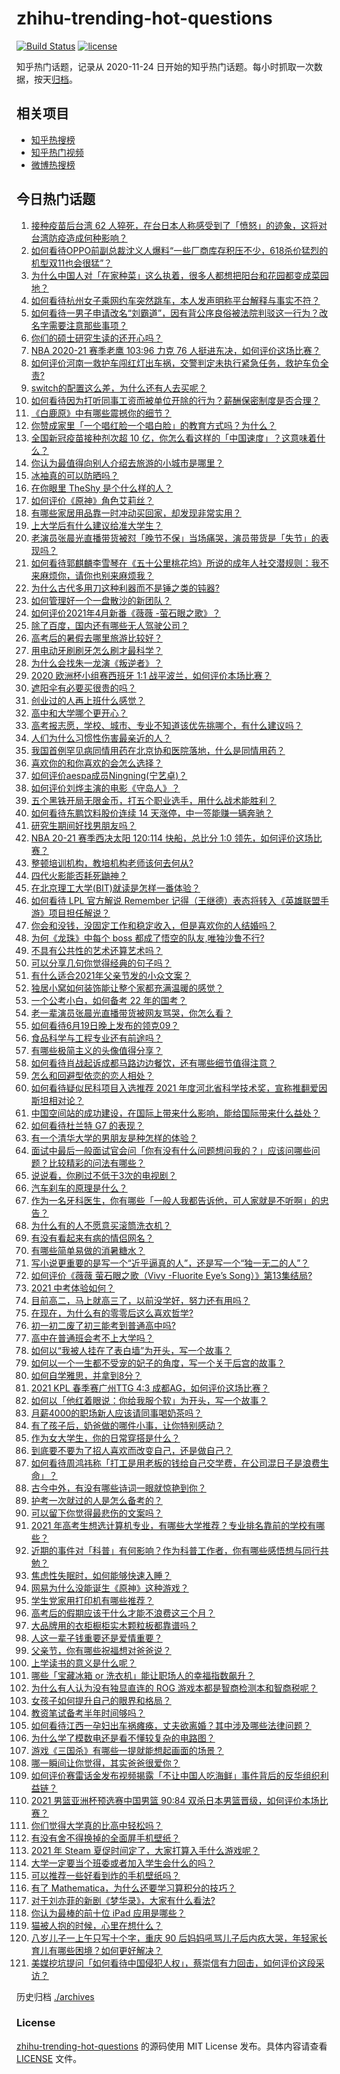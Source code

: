 # zhihu-trending-hot-questions

[![Build Status](https://github.com/justjavac/zhihu-trending-hot-questions/workflows/ci/badge.svg?branch=master)](https://github.com/justjavac/zhihu-trending-hot-questions/actions)
[![license](https://img.shields.io/github/license/justjavac/zhihu-trending-hot-questions)](https://github.com/justjavac/zhihu-trending-hot-questions/blob/master/LICENSE)

知乎热门话题，记录从 2020-11-24 日开始的知乎热门话题。每小时抓取一次数据，按天[归档](./archives)。

## 相关项目

- [知乎热搜榜](https://github.com/justjavac/zhihu-trending-top-search)
- [知乎热门视频](https://github.com/justjavac/zhihu-trending-hot-video)
- [微博热搜榜](https://github.com/justjavac/weibo-trending-hot-search)

## 今日热门话题

<!-- BEGIN -->
<!-- 最后更新时间 Mon Jun 21 2021 13:06:51 GMT+0800 (China Standard Time) -->

1. [接种疫苗后台湾 62
   人猝死，在台日本人称感受到了「愤怒」的迹象，这将对台湾防疫造成何种影响？](https://www.zhihu.com/question/466110239)
2. [如何看待OPPO前副总裁沈义人爆料“一些厂商库存积压不少，618杀价猛烈的机型双11也会很猛”？](https://www.zhihu.com/question/466051197)
3. [为什么中国人对「在家种菜」这么执着，很多人都想把阳台和花园都变成菜园地？](https://www.zhihu.com/question/460289845)
4. [如何看待杭州女子乘网约车突然跳车，本人发声明称平台解释与事实不符？](https://www.zhihu.com/question/465856176)
5. [如何看待一男子申请改名“刘霸道”，因有背公序良俗被法院判驳这一行为？改名字需要注意那些事项？](https://www.zhihu.com/question/465676491)
6. [你们的硕士研究生读的还开心吗？](https://www.zhihu.com/question/455981846)
7. [NBA 2020-21 赛季老鹰 103:96 力克 76
   人挺进东决，如何评价这场比赛？](https://www.zhihu.com/question/466249061)
8. [如何评价河南一救护车闯红灯出车祸，交警判定未执行紧急任务，救护车负全责?](https://www.zhihu.com/question/465874196)
9. [switch的配置这么差，为什么还有人去买呢？](https://www.zhihu.com/question/464901398)
10. [如何看待因为打听同事工资而被单位开除的行为？薪酬保密制度是否合理？](https://www.zhihu.com/question/466073910)
11. [《白鹿原》中有哪些震撼你的细节？](https://www.zhihu.com/question/414015136)
12. [你赞成家里「一个唱红脸一个唱白脸」的教育方式吗？为什么？](https://www.zhihu.com/question/336332087)
13. [全国新冠疫苗接种剂次超 10
    亿，你怎么看这样的「中国速度」？这意味着什么？](https://www.zhihu.com/question/466136436)
14. [你认为最值得向别人介绍去旅游的小城市是哪里？](https://www.zhihu.com/question/463395298)
15. [冰袖真的可以防晒吗？](https://www.zhihu.com/question/324378524)
16. [在你眼里 TheShy 是个什么样的人？](https://www.zhihu.com/question/455091405)
17. [如何评价《原神》角色艾莉丝？](https://www.zhihu.com/question/464332448)
18. [有哪些家居用品靠一时冲动买回家，却发现非常实用？](https://www.zhihu.com/question/410819711)
19. [上大学后有什么建议给准大学生？](https://www.zhihu.com/question/49396543)
20. [老演员张晨光直播带货被怼「晚节不保」当场痛哭，演员带货是「失节」的表现吗？](https://www.zhihu.com/question/465949886)
21. [如何看待郭麒麟李雪琴在《五十公里桃花坞》所说的成年人社交潜规则：我不来麻烦你，请你也别来麻烦我？](https://www.zhihu.com/question/466111211)
22. [为什么古代多用刀这种利器而不是锤之类的钝器?](https://www.zhihu.com/question/465637604)
23. [如何管理好一个一盘散沙的新团队？](https://www.zhihu.com/question/451134413)
24. [如何评价2021年4月新番《薇薇 -萤石眼之歌》？](https://www.zhihu.com/question/453193924)
25. [除了百度，国内还有哪些无人驾驶公司？](https://www.zhihu.com/question/433156291)
26. [高考后的暑假去哪里旅游比较好？](https://www.zhihu.com/question/394347727)
27. [用电动牙刷刷牙怎么刷才最科学？](https://www.zhihu.com/question/27826179)
28. [为什么会找朱一龙演《叛逆者》？](https://www.zhihu.com/question/388758918)
29. [2020 欧洲杯小组赛西班牙 1:1
    战平波兰，如何评价本场比赛？](https://www.zhihu.com/question/465970978)
30. [遮阳伞有必要买很贵的吗？](https://www.zhihu.com/question/268862323)
31. [创业过的人再上班什么感觉？](https://www.zhihu.com/question/458719620)
32. [高中和大学哪个更开心？](https://www.zhihu.com/question/461808556)
33. [高考报志愿，学校、城市、专业不知道该优先挑哪个，有什么建议吗？](https://www.zhihu.com/question/461274832)
34. [人们为什么习惯性伤害最亲近的人？](https://www.zhihu.com/question/456462645)
35. [我国首例罕见病同情用药在北京协和医院落地，什么是同情用药？](https://www.zhihu.com/question/465709742)
36. [喜欢你的和你喜欢的会怎么选择？](https://www.zhihu.com/question/461149290)
37. [如何评价aespa成员Ningning(宁艺卓)？](https://www.zhihu.com/question/450675248)
38. [如何评价刘烨主演的电影《守岛人》？](https://www.zhihu.com/question/462891336)
39. [五个黑铁开局无限金币，打五个职业选手，用什么战术能胜利？](https://www.zhihu.com/question/460139174)
40. [如何看待东鹏饮料股价连续 14 天涨停，中一签能赚一辆奔驰？](https://www.zhihu.com/question/465492977)
41. [研究生期间好找男朋友吗？](https://www.zhihu.com/question/393637489)
42. [NBA 20-21 赛季西决太阳 120:114 快船，总比分 1:0
    领先，如何评价这场比赛？](https://www.zhihu.com/question/466241571)
43. [整顿培训机构，教培机构老师该何去何从?](https://www.zhihu.com/question/463008808)
44. [四代火影能否耗死鼬神？](https://www.zhihu.com/question/462369273)
45. [在北京理工大学(BIT)就读是怎样一番体验？](https://www.zhihu.com/question/24338502)
46. [如何看待 LPL 官方解说 Remember
    记得（王继德）表态将转入《英雄联盟手游》项目担任解说？](https://www.zhihu.com/question/465610838)
47. [你会和没钱，没固定工作和稳定收入，但是喜欢你的人结婚吗？](https://www.zhihu.com/question/463865885)
48. [为何《龙珠》中每个 boss 都成了悟空的队友,唯独沙鲁不行?](https://www.zhihu.com/question/464605306)
49. [不具有公共性的艺术还算艺术吗？](https://www.zhihu.com/question/465384478)
50. [可以分享几句你觉得经典的句子吗？](https://www.zhihu.com/question/462684825)
51. [有什么适合2021年父亲节发的小众文案？](https://www.zhihu.com/question/459353619)
52. [独居小窝如何装饰能让整个家都充满温暖的感觉？](https://www.zhihu.com/question/458240313)
53. [一个公考小白，如何备考 22 年的国考？](https://www.zhihu.com/question/447760134)
54. [老一辈演员张晨光直播带货被网友骂哭，你怎么看？](https://www.zhihu.com/question/465922667)
55. [如何看待6月19日晚上发布的领克09？](https://www.zhihu.com/question/466043949)
56. [食品科学与工程专业还有前途吗？](https://www.zhihu.com/question/372375945)
57. [有哪些极简主义的头像值得分享？](https://www.zhihu.com/question/29173647)
58. [如何看待肖战起诉成都马路边边餐饮，还有哪些细节值得注意？](https://www.zhihu.com/question/465777508)
59. [怎么和回避型依恋的恋人相处？](https://www.zhihu.com/question/441554867)
60. [如何看待疑似民科项目入选推荐 2021
    年度河北省科学技术奖，宣称推翻爱因斯坦相对论？](https://www.zhihu.com/question/465966475)
61. [中国空间站的成功建设，在国际上带来什么影响，能给国际带来什么益处？](https://www.zhihu.com/question/465703732)
62. [如何看待杜兰特 G7 的表现？](https://www.zhihu.com/question/466100708)
63. [有一个清华大学的男朋友是种怎样的体验？](https://www.zhihu.com/question/30174174)
64. [面试中最后一般面试官会问「你有没有什么问题想问我的？」应该问哪些问题？比较精彩的问法有哪些？](https://www.zhihu.com/question/21559274)
65. [说说看，你刷过不低于3次的电视剧？](https://www.zhihu.com/question/457564696)
66. [汽车刹车的原理是什么？](https://www.zhihu.com/question/23704461)
67. [作为一名牙科医生，你有哪些「一般人我都告诉他，可人家就是不听啊」的忠告？](https://www.zhihu.com/question/56477060)
68. [为什么有的人不愿意买滚筒洗衣机？](https://www.zhihu.com/question/393287010)
69. [有没有看起来有病的情侣网名？](https://www.zhihu.com/question/460193137)
70. [有哪些简单易做的消暑糖水？](https://www.zhihu.com/question/20362705)
71. [写小说更重要的是写一个“近乎逼真的人”，还是写一个“独一无二的人”？](https://www.zhihu.com/question/462450168)
72. [如何评价《薇薇 萤石眼之歌（Vivy -Fluorite Eye’s
    Song）》第13集结局?](https://www.zhihu.com/question/466054985)
73. [2021 中考体验如何？](https://www.zhihu.com/question/463592456)
74. [目前高二，马上就高三了，以前没学好，努力还有用吗？](https://www.zhihu.com/question/452901439)
75. [在现在，为什么有的零零后这么喜欢哲学?](https://www.zhihu.com/question/436744133)
76. [初一初二废了初三能考到普通高中吗?](https://www.zhihu.com/question/465062081)
77. [高中在普通班会考不上大学吗？](https://www.zhihu.com/question/458586665)
78. [如何以“我被人挂在了表白墙”为开头，写一个故事？](https://www.zhihu.com/question/461083286)
79. [如何以一个一生都不受宠的妃子的角度，写一个关于后宫的故事？](https://www.zhihu.com/question/459786967)
80. [如何自学雅思，并拿到8分？](https://www.zhihu.com/question/48493199)
81. [2021 KPL 春季赛广州TTG 4:3
    成都AG，如何评价这场比赛？](https://www.zhihu.com/question/466215624)
82. [如何以「他红着眼说：你给我服个软」为开头，写一个故事？](https://www.zhihu.com/question/460697101)
83. [月薪4000的职场新人应该请同事喝奶茶吗？](https://www.zhihu.com/question/466090577)
84. [有了孩子后，奶爸做的哪件小事，让你特别感动？](https://www.zhihu.com/question/464550144)
85. [作为女大学生，你的日常穿搭是什么？](https://www.zhihu.com/question/317964300)
86. [到底要不要为了招人喜欢而改变自己，还是做自己？](https://www.zhihu.com/question/462208808)
87. [如何看待周鸿祎称「打工是用老板的钱给自己交学费，在公司混日子是浪费生命」？](https://www.zhihu.com/question/465936066)
88. [古今中外，有没有哪些诗词一眼就惊艳到你？](https://www.zhihu.com/question/465337346)
89. [护考一次就过的人是怎么备考的？](https://www.zhihu.com/question/462889007)
90. [可以留下你觉得最悲伤的文案吗？](https://www.zhihu.com/question/462309130)
91. [2021
    年高考生想选计算机专业，有哪些大学推荐？专业排名靠前的学校有哪些？](https://www.zhihu.com/question/459989965)
92. [近期的事件对「科普」有何影响？作为科普工作者，你有哪些感悟想与同行共勉？](https://www.zhihu.com/question/466136091)
93. [焦虑性失眠时，如何能够快速入睡？](https://www.zhihu.com/question/380959121)
94. [网易为什么没能诞生《原神》这种游戏？](https://www.zhihu.com/question/462790812)
95. [学生党家用打印机有哪些推荐？](https://www.zhihu.com/question/265997721)
96. [高考后的假期应该干什么才能不浪费这三个月？](https://www.zhihu.com/question/464123456)
97. [大品牌用的衣柜橱柜实木颗粒板都靠谱吗？](https://www.zhihu.com/question/271313928)
98. [人这一辈子钱重要还是爱情重要？](https://www.zhihu.com/question/465525426)
99. [父亲节，你有哪些祝福想对爸爸说？](https://www.zhihu.com/question/464551221)
100. [上学读书的意义是什么呢？](https://www.zhihu.com/question/463575351)
101. [哪些「宝藏冰箱 or 洗衣机」能让职场人的幸福指数飙升？](https://www.zhihu.com/question/460520767)
102. [为什么有人认为没有独显直连的 ROG
     游戏本都是智商检测本和智商税呢？](https://www.zhihu.com/question/465832825)
103. [女孩子如何提升自己的眼界和格局？](https://www.zhihu.com/question/443769667)
104. [教资笔试备考半年时间够吗？](https://www.zhihu.com/question/460126171)
105. [如何看待江西一孕妇出车祸瘫痪，丈夫欲离婚？其中涉及哪些法律问题？](https://www.zhihu.com/question/465900205)
106. [为什么学了模数电还是看不懂较复杂的电路图？](https://www.zhihu.com/question/432824969)
107. [游戏《三国杀》有哪些一提就能想起画面的场景？](https://www.zhihu.com/question/464961456)
108. [哪一瞬间让你觉得，其实爸爸很爱你？](https://www.zhihu.com/question/465743920)
109. [如何评价赛雷话金发布视频揭露「不让中国人吃海鲜」事件背后的反华组织利益链？](https://www.zhihu.com/question/465827983)
110. [2021 男篮亚洲杯预选赛中国男篮 90:84
     双杀日本男篮晋级，如何评价本场比赛？](https://www.zhihu.com/question/465993602)
111. [你们觉得大学真的比高中轻松吗？](https://www.zhihu.com/question/460551661)
112. [有没有舍不得换掉的全面屏手机壁纸？](https://www.zhihu.com/question/420662927)
113. [2021 年 Steam
     夏促时间定了，大家打算入手什么游戏呢？](https://www.zhihu.com/question/456973633)
114. [大学一定要当个班委或者加入学生会什么的吗？](https://www.zhihu.com/question/461953477)
115. [可以推荐一些好看到炸的手机壁纸吗？](https://www.zhihu.com/question/382946508)
116. [有了 Mathematica，为什么还要学习算积分的技巧？](https://www.zhihu.com/question/465906679)
117. [对于刘亦菲的新剧《梦华录》，大家有什么看法?](https://www.zhihu.com/question/463716425)
118. [你认为最棒的前十位 iPad 应用是哪些？](https://www.zhihu.com/question/34453138)
119. [猫被人抱的时候，心里在想什么？](https://www.zhihu.com/question/463390158)
120. [八岁儿子一上午只写十个字，重庆 90
     后妈妈吼骂儿子后内疚大哭，年轻家长育儿有哪些困境？如何更好解决？](https://www.zhihu.com/question/465723069)
121. [美媒挖坑提问「如何看待中国侵犯人权」，蔡崇信有力回击，如何评价这段采访？](https://www.zhihu.com/question/465932695)

<!-- END -->

历史归档 [./archives](./archives)

### License

[zhihu-trending-hot-questions](https://github.com/justjavac/zhihu-trending-hot-questions)
的源码使用 MIT License 发布。具体内容请查看 [LICENSE](./LICENSE) 文件。
